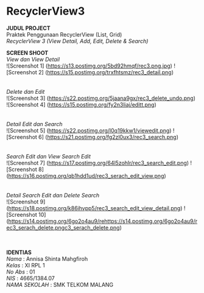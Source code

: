 # RecyclerView3

**JUDUL PROJECT** <br>
Praktek Penggunaan RecyclerView (List, Grid) <br>
 *RecyclerView 3 (View Detail, Add, Edit, Delete & Search)*
 
 **SCREEN SHOOT** <br>
 *View dan View Detail* <br>
![Screenshot 1] (https://s13.postimg.org/5bd92hmqf/rec3.png.jpg) 
![Screenshot 2] (https://s15.postimg.org/trxfhtsmz/rec3_detail.png) <br> <br> <br>
*Delete dan Edit* <br> 
![Screenshot 3] (https://s22.postimg.org/5jaana9gx/rec3_delete_undo.png) 
![Screenshot 4] (https://s15.postimg.org/fy2n3liaj/editt.png) <br> <br> <br>
*Detail Edit dan Search* <br>
![Screenshot 5] (https://s22.postimg.org/l0q19kkw1/viewedit.png)
![Screenshot 6] (https://s21.postimg.org/fg2zl0ux3/rec3_search.png) <br> <br> <br>
*Search Edit dan View Search Edit* <br>
![Screenshot 7] (https://s17.postimg.org/64l5zohlr/rec3_search_edit.png)
![Screenshot 8] (https://s16.postimg.org/qb1hdd1ud/rec3_serach_edit_view.png) <br> <br> <br>
*Detail Search Edit dan Delete Search* <br>
![Screenshot 9] (https://s18.postimg.org/k86ihvpp5/rec3_search_edit_view_detail.png)
![Screenshot 10] (https://s14.postimg.org/6go2o4au9/rehttps://s14.postimg.org/6go2o4au9/rec3_serach_delete.pngc3_serach_delete.png) <br> <br> <br>



 
 
 **IDENTIAS** <br>
 *Nama*          : Annisa Shinta Mahgfiroh <br>
 *Kelas*         : XI RPL 1 <br>
 *No Abs*        : 01 <br>
 *NIS*           : 4665/1384.07 <br>
 *NAMA SEKOLAH*  : SMK TELKOM MALANG <br>
